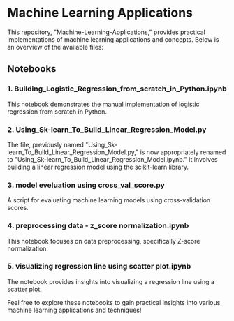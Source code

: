 # Machine Learning Applications

This repository, "Machine-Learning-Applications," provides practical implementations of machine learning applications and concepts. Below is an overview of the available files:

## Notebooks

### 1. Building_Logistic_Regression_from_scratch_in_Python.ipynb
This notebook demonstrates the manual implementation of logistic regression from scratch in Python.

### 2. Using_Sk-learn_To_Build_Linear_Regression_Model.py
The file, previously named "Using_Sk-learn_To_Build_Linear_Regression_Model.py," is now appropriately renamed to "Using_Sk-learn_To_Build_Linear_Regression_Model.ipynb." It involves building a linear regression model using the scikit-learn library.

### 3. model eveluation using cross_val_score.py
A script for evaluating machine learning models using cross-validation scores.

### 4. preprocessing data - z_score normalization.ipynb
This notebook focuses on data preprocessing, specifically Z-score normalization.

### 5. visualizing regression line using scatter plot.ipynb
The notebook provides insights into visualizing a regression line using a scatter plot.

Feel free to explore these notebooks to gain practical insights into various machine learning applications and techniques!

